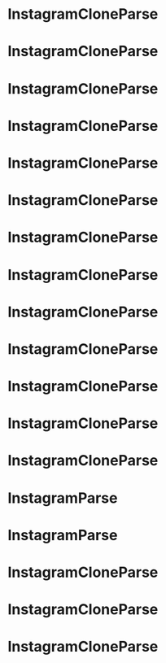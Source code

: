 # InstagramCloneParse
# InstagramCloneParse
# InstagramCloneParse
# InstagramCloneParse
# InstagramCloneParse
# InstagramCloneParse
# InstagramCloneParse
# InstagramCloneParse
# InstagramCloneParse
# InstagramCloneParse
# InstagramCloneParse
# InstagramCloneParse
# InstagramCloneParse
# InstagramParse
# InstagramParse
# InstagramCloneParse
# InstagramCloneParse
# InstagramCloneParse
